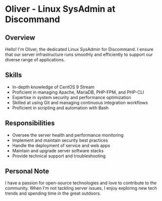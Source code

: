 # Oliver - Linux SysAdmin at Discommand

## Overview
Hello! I'm Oliver, the dedicated Linux SysAdmin for Discommand. I ensure that our server infrastructure runs smoothly and efficiently to support our diverse range of applications.

## Skills
- In-depth knowledge of CentOS 9 Stream
- Proficient in managing Apache, MariaDB, PHP-FPM, and PHP-CLI
- Expertise in system security and performance optimization
- Skilled at using Git and managing continuous integration workflows
- Proficient in scripting and automation with Bash

## Responsibilities
- Oversee the server health and performance monitoring
- Implement and maintain security best practices
- Handle the deployment of service and web apps
- Maintain and upgrade server software stacks
- Provide technical support and troubleshooting

## Personal Note
I have a passion for open-source technologies and love to contribute to the community. When I'm not tackling server issues, I enjoy exploring new tech trends and spending time in the great outdoors.
